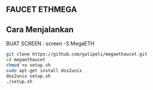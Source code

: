 ## FAUCET ETHMEGA
## Cara Menjalankan

BUAT SCREEN : screen -S MegaETH


```bash
git clone https://github.com/galipeli/megaethaucet.git
cd megaethaucet
chmod +x setup.sh
sudo apt-get install dos2unix
dos2unix setup.sh
./setup.sh

